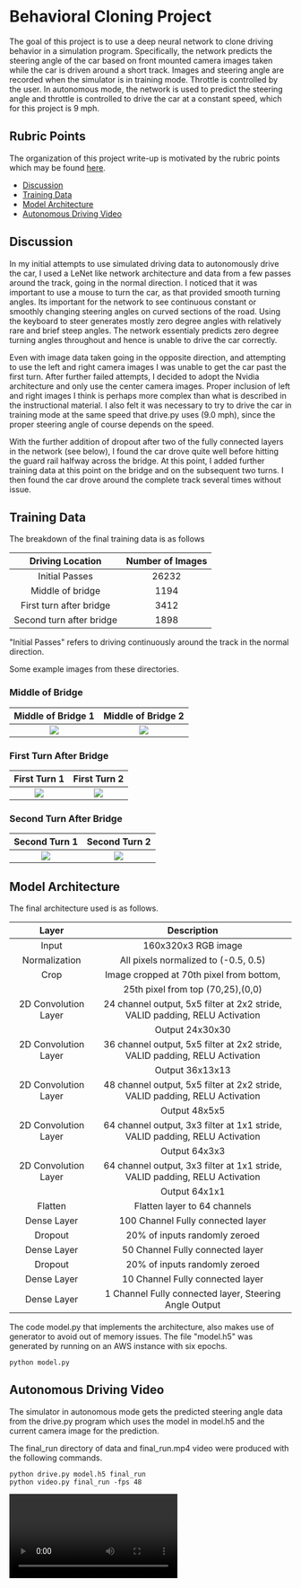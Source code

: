 
# Behavioral Cloning Project

The goal of this project is to use a deep neural network to clone driving behavior in a simulation program. 
Specifically, the network predicts the steering angle of the car based on front mounted camera images 
taken while the car is driven around a short track. Images and steering angle are recorded when the simulator 
is in training mode. Throttle is controlled by the user. In autonomous mode, the network is used to predict the
steering angle and throttle is controlled to drive the car at a constant speed, which for this project is 
9 mph.

  


[//]: # (Image References)
[bridge1_img]:      ./examples/bridge1.jpg
[bridge2_img]:      ./examples/bridge2.jpg
[first_turn1_img]:  ./examples/first_turn1.jpg
[first_turn2_img]:  ./examples/first_turn2.jpg
[second_turn1_img]: ./examples/second_turn1.jpg
[second_turn2_img]: ./examples/second_turn2.jpg
[video]: ./final_run.mp4

## Rubric Points  

The organization of this project write-up is motivated by the rubric points
which may be found [here](https://review.udacity.com/#!/rubrics/432/view).
  


- [Discussion](#discussion)
- [Training Data](#training-data)
- [Model Architecture](#model-architecture)
- [Autonomous Driving Video](autonomous-driving-video)


## Discussion

In my initial attempts to use simulated driving data to autonomously drive 
the car, I used a LeNet like network architecture and data from a few passes around the track,
going in the normal direction. I noticed that it was important to use a mouse to turn the car, as that
provided smooth turning angles. Its important for the network to see continuous constant or smoothly 
changing steering angles on curved sections of the road. Using the keyboard to steer generates mostly
zero degree angles with relatively rare and brief steep angles.  The network essentialy predicts 
zero degree turning angles throughout and hence is unable to drive the car correctly.

Even with image data taken going in the opposite direction, and attempting to use the left and right camera images I was unable to get the car past the first turn. After further failed attempts, I decided to adopt the Nvidia architecture and only use the center camera images. Proper inclusion of left and right images I think is perhaps more complex than what is described in the instructional material. I also felt it was necessary to try to drive the car in training mode at the same speed that drive.py uses (9.0 mph), since the proper steering angle of course depends on the speed.  

With the further addition of dropout after two of the fully connected layers in the network (see below),
I found the car drove quite well before hitting the guard rail halfway across the bridge. At this point, 
I added further training data at this point on the bridge and on the subsequent two turns. I then found 
the car drove around the complete track several times without issue. 


## Training Data

The breakdown of the final training data is as follows


|Driving Location          |  Number of Images |
|:------------------------:|:-----------------:|      
| Initial Passes           |  26232            |
| Middle of bridge         |  1194             |  
| First turn after bridge  |  3412             |
| Second turn after bridge |  1898             |

"Initial Passes" refers to driving continuously around the track in the normal direction.

Some example images from these directories.


### Middle of Bridge
Middle of Bridge 1         |  Middle of Bridge 2
:-------------------------:|:-------------------------:
![][bridge1_img]        |  ![][bridge2_img]

### First Turn After Bridge
First Turn 1               |  First Turn  2
:-------------------------:|:-------------------------:
![][first_turn1_img]       |  ![][first_turn2_img]

### Second Turn After Bridge
Second Turn 1               |  Second Turn  2
:--------------------------:|:-------------------------:
![][second_turn1_img]       |  ![][second_turn2_img]



## Model Architecture

The final architecture used is as follows.

| Layer                 |     Description                               |
|:---------------------:|:---------------------------------------------:|
| Input                 | 160x320x3 RGB image                           |
| Normalization         | All pixels normalized to (-0.5, 0.5)          |
| Crop                  | Image cropped at 70th pixel from bottom,      |
|                       | 25th pixel from top (70,25),(0,0)             |
| 2D Convolution Layer  | 24 channel output, 5x5 filter at 2x2 stride, VALID padding, RELU Activation|
|                       | Output 24x30x30                               |
| 2D Convolution Layer  | 36 channel output, 5x5 filter at 2x2 stride, VALID padding, RELU Activation|
|                       | Output 36x13x13                               |
| 2D Convolution Layer  | 48 channel output, 5x5 filter at 2x2 stride, VALID padding, RELU Activation|
|                       | Output 48x5x5                                 |
| 2D Convolution Layer  | 64 channel output, 3x3 filter at 1x1 stride, VALID padding, RELU Activation|
|                       | Output 64x3x3                                 |
| 2D Convolution Layer  | 64 channel output, 3x3 filter at 1x1 stride, VALID padding, RELU Activation|
|                       | Output 64x1x1                                 |
| Flatten               | Flatten layer to 64 channels                  |
| Dense Layer           | 100 Channel Fully connected layer             |
| Dropout               | 20% of inputs randomly zeroed                 |
| Dense Layer           | 50  Channel Fully connected layer             |
| Dropout               | 20% of inputs randomly zeroed                 |
| Dense Layer           | 10  Channel Fully connected layer             |
| Dense Layer           | 1   Channel Fully connected layer, Steering Angle Output |
 


The code model.py that implements the architecture, also makes use of generator to avoid 
out of memory issues. The file "model.h5" was generated by running on an AWS instance with six epochs.

```
python model.py
```


## Autonomous Driving Video

The simulator in autonomous mode gets the predicted steering angle data from the drive.py program which uses the 
model in model.h5 and the current camera image for the prediction.

The final_run directory of data and final_run.mp4 video were produced with the following commands.

```
python drive.py model.h5 final_run
python video.py final_run -fps 48

```

![][video]

